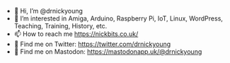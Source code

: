 - 👋 Hi, I’m @drnickyoung
- 👀 I’m interested in Amiga, Arduino, Raspberry Pi, IoT, Linux, WordPress, Teaching, Training, History, etc.
- 📫 How to reach me https://nickbits.co.uk/
- 🔗 Find me on Twitter: https://twitter.com/drnickyoung
- 🔗 Find me on Mastodon: https://mastodonapp.uk/@drnickyoung
